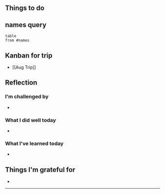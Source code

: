 ## Things to do

## names query

``` dataview
table 
from #names
```


## Kanban for trip
- [[Aug Trip]]
## Reflection


### I'm challenged by

- 

### What I did well today

- 

### What I've learned today

- 

## Things I'm grateful for

- 

---
